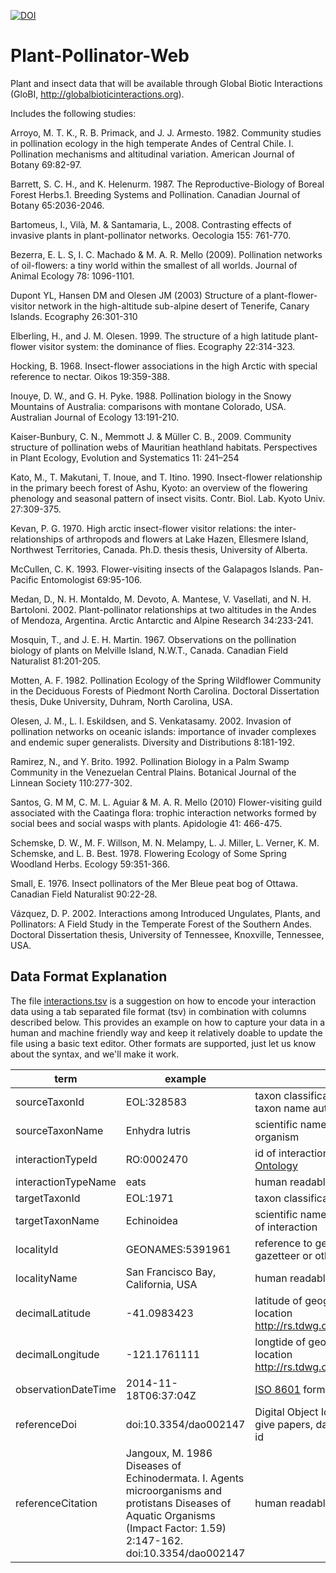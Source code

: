 [![DOI](https://zenodo.org/badge/37726766.svg)](https://zenodo.org/badge/latestdoi/37726766)

# Plant-Pollinator-Web

Plant and insect data that will be available through Global Biotic Interactions (GloBI, http://globalbioticinteractions.org).

Includes the following studies:

Arroyo, M. T. K., R. B. Primack, and J. J. Armesto. 1982. Community studies in pollination ecology in the high temperate Andes of Central Chile. I. Pollination mechanisms and altitudinal variation. American Journal of Botany 69:82-97.

Barrett, S. C. H., and K. Helenurm. 1987. The Reproductive-Biology of Boreal Forest Herbs.1. Breeding Systems and Pollination. Canadian Journal of Botany 65:2036-2046.

Bartomeus, I., Vilà, M. & Santamaria, L., 2008. Contrasting effects of invasive plants in plant-pollinator networks. Oecologia 155: 761-770.

Bezerra, E. L. S, I. C. Machado & M. A. R. Mello (2009). Pollination networks of oil-flowers: a tiny world within the smallest of all worlds. Journal of Animal Ecology 78: 1096-1101.

Dupont YL, Hansen DM and Olesen JM (2003) Structure of a plant-flower-visitor network in the high-altitude sub-alpine desert of Tenerife, Canary Islands. Ecography 26:301-310

Elberling, H., and J. M. Olesen. 1999. The structure of a high latitude plant-flower visitor system: the dominance of flies. Ecography 22:314-323.

Hocking, B. 1968. Insect-flower associations in the high Arctic with special reference to nectar. Oikos 19:359-388.

Inouye, D. W., and G. H. Pyke. 1988. Pollination biology in the Snowy Mountains of Australia: comparisons with montane Colorado, USA. Australian Journal of Ecology 13:191-210.

Kaiser-Bunbury, C. N., Memmott J. & Müller C. B., 2009. Community structure of pollination webs of Mauritian heathland habitats. Perspectives in Plant Ecology, Evolution and Systematics 11: 241–254

Kato, M., T. Makutani, T. Inoue, and T. Itino. 1990. Insect-flower relationship in the primary beech forest of Ashu, Kyoto: an overview of the flowering phenology and seasonal pattern of insect visits. Contr. Biol. Lab. Kyoto Univ. 27:309-375.

Kevan, P. G. 1970. High arctic insect-flower visitor relations: the inter-relationships of arthropods and flowers at Lake Hazen, Ellesmere Island, Northwest Territories, Canada. Ph.D. thesis thesis, University of Alberta.

McCullen, C. K. 1993. Flower-visiting insects of the Galapagos Islands. Pan-Pacific Entomologist 69:95-106.

Medan, D., N. H. Montaldo, M. Devoto, A. Mantese, V. Vasellati, and N. H. Bartoloni. 2002. Plant-pollinator relationships at two altitudes in the Andes of Mendoza, Argentina. Arctic Antarctic and Alpine Research 34:233-241.

Mosquin, T., and J. E. H. Martin. 1967. Observations on the pollination biology of plants on Melville Island, N.W.T., Canada. Canadian Field Naturalist 81:201-205.

Motten, A. F. 1982. Pollination Ecology of the Spring Wildflower Community in the Deciduous Forests of Piedmont North Carolina. Doctoral Dissertation thesis, Duke University, Duhram, North Carolina, USA.

Olesen, J. M., L. I. Eskildsen, and S. Venkatasamy. 2002. Invasion of pollination networks on oceanic islands: importance of invader complexes and endemic super generalists. Diversity and Distributions 8:181-192.

Ramirez, N., and Y. Brito. 1992. Pollination Biology in a Palm Swamp Community in the Venezuelan Central Plains. Botanical Journal of the Linnean Society 110:277-302.

Santos, G. M M, C. M. L. Aguiar & M. A. R. Mello (2010) Flower-visiting guild associated with the Caatinga flora: trophic interaction networks formed by social bees and social wasps with plants. Apidologie 41: 466-475.

Schemske, D. W., M. F. Willson, M. N. Melampy, L. J. Miller, L. Verner, K. M. Schemske, and L. B. Best. 1978. Flowering Ecology of Some Spring Woodland Herbs. Ecology 59:351-366.

Small, E. 1976. Insect pollinators of the Mer Bleue peat bog of Ottawa. Canadian Field Naturalist 90:22-28.

Vázquez, D. P. 2002. Interactions among Introduced Ungulates, Plants, and Pollinators: A Field Study in the Temperate Forest of the Southern Andes. Doctoral Dissertation thesis, University of Tennessee, Knoxville, Tennessee, USA.

## Data Format Explanation
The file [interactions.tsv](./interactions.tsv) is a suggestion on how to encode your interaction data using a tab separated file format (tsv) in combination with columns described below. This provides an example on how to capture your data in a human and machine friendly way and keep it relatively doable to update the file using a basic text editor. Other formats are supported, just let us know about the syntax, and we'll make it work.

term | example | description | 
--- | --- | ---
 sourceTaxonId | EOL:328583 | taxon classification id of originating organism in some taxon name authority
 sourceTaxonName | Enhydra lutris  | scientific name of taxon classification of originating organism 
 interactionTypeId | RO:0002470 | id of interaction as described by the [OBO Relations Ontology](https://code.google.com/p/obo-relations/)
 interactionTypeName | eats | human readable description of interactions
 targetTaxonId |  EOL:1971 | taxon classification id of originating organisms 
 targetTaxonName | Echinoidea | scientific name of taxon classification of target organism of interaction
 localityId | GEONAMES:5391961 | reference to geo classification like geonames.org, gazetteer or other.
 localityName | San Francisco Bay, California, USA | human readable description of locale
 decimalLatitude | -41.0983423 | latitude of geographic center of interaction observation location http://rs.tdwg.org/dwc/terms/index.htm#decimalLatitude
 decimalLongitude | -121.1761111 | longtide of geographic center of interaction observation location http://rs.tdwg.org/dwc/terms/index.htm#decimalLongitude
 observationDateTime | 2014-11-18T06:37:04Z | [ISO 8601](https://en.wikipedia.org/wiki/ISO_8601) formatted date time string 
 referenceDoi | doi:10.3354/dao002147 | Digital Object Id (DOI, http://doi.org) is commonly used to give papers, datasets or other digital object a permanent id
 referenceCitation| Jangoux, M. 1986 Diseases of Echinodermata. I. Agents microorganisms and protistans Diseases of Aquatic Organisms (Impact Factor: 1.59) 2:147-162. doi:10.3354/dao002147 | human readable reference 
